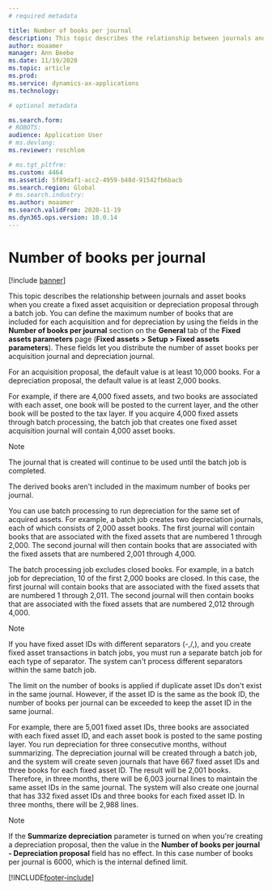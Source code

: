 ```yaml
---
# required metadata

title: Number of books per journal
description: This topic describes the relationship between journals and asset books when you create a fixed asset acquisition or depreciation proposal through a batch job. You can define the maximum number of books that are included for each acquisition and for depreciation.
author: moaamer
manager: Ann Beebe
ms.date: 11/19/2020
ms.topic: article
ms.prod: 
ms.service: dynamics-ax-applications
ms.technology: 

# optional metadata

ms.search.form: 
# ROBOTS: 
audience: Application User
# ms.devlang: 
ms.reviewer: roschlom

# ms.tgt_pltfrm: 
ms.custom: 4464
ms.assetid: 5f89daf1-acc2-4959-b48d-91542fb6bacb
ms.search.region: Global
# ms.search.industry: 
ms.author: moaamer
ms.search.validFrom: 2020-11-19
ms.dyn365.ops.version: 10.0.14
---
```


# Number of books per journal

[!include [banner](../includes/banner.md)]

This topic describes the relationship between journals and asset books when you create a fixed asset acquisition or depreciation proposal through a batch job. You can define the maximum number of books that are included for each acquisition and for depreciation by using the fields in the **Number of books per journal** section on the **General** tab of the **Fixed assets parameters** page (**Fixed assets \> Setup \> Fixed assets parameters**). These fields let you distribute the number of asset books per acquisition journal and depreciation journal.

For an acquisition proposal, the default value is at least 10,000 books. For a depreciation proposal, the default value is at least 2,000 books.

For example, if there are 4,000 fixed assets, and two books are associated with each asset, one book will be posted to the current layer, and the other book will be posted to the tax layer. If you acquire 4,000 fixed assets through batch processing, the batch job that creates one fixed asset acquisition journal will contain 4,000 asset books.

> [!NOTE]
> The journal that is created will continue to be used until the batch job is completed.
>
> The derived books aren't included in the maximum number of books per journal.

You can use  batch processing to run depreciation for the same set of acquired assets. For example, a batch job creates two depreciation journals, each of which consists of 2,000 asset books. The first journal will contain books that are associated with the fixed assets that are numbered 1 through 2,000. The second journal will then contain books that are associated with the fixed assets that are numbered 2,001 through 4,000.

The batch processing job excludes closed books. For example, in a batch job for depreciation, 10 of the first 2,000 books are closed. In this case, the first journal will contain books that are associated with the fixed assets that are numbered 1 through 2,011. The second journal will then contain books that are associated with the fixed assets that are numbered 2,012 through 4,000.

> [!Note]
> If you have fixed asset IDs with different separators (-,/,\), and you create fixed asset transactions in batch jobs, you must run a separate batch job for each type of separator. The system can't process different separators within the same batch job.  

The limit on the number of books is applied if duplicate asset IDs don't exist in the same journal. However, if the asset ID is the same as the book ID, the number of books per journal can be exceeded to keep the asset ID in the same journal.

For example, there are 5,001 fixed asset IDs, three books are associated with each fixed asset ID, and each asset book is posted to the same posting layer. You run depreciation for three consecutive months, without summarizing.  The depreciation journal will be created through a batch job, and the system will create seven journals that have 667 fixed asset IDs and three books for each fixed asset ID. The result will be 2,001 books. Therefore, in three months, there will be 6,003 journal lines to maintain the same asset IDs in the same journal. The system will also create one journal that has 332 fixed asset IDs and three books for each fixed asset ID. In three months, there will be 2,988 lines.

> [!Note] 
> If the **Summarize depreciation** parameter is turned on when you're creating a depreciation proposal, then the value in the **Number of books per journal - Depreciation proposal** field has no effect. In this case number of books per journal is 6000, which is the internal defined limit.


[!INCLUDE[footer-include](../../includes/footer-banner.md)]
